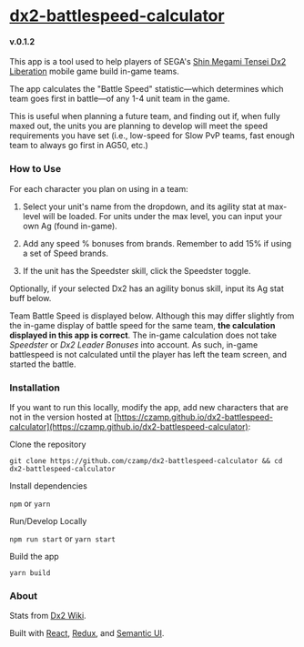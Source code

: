 # [dx2-battlespeed-calculator](https://github.com/czamp/dx2-battlespeed-calculator)

#### v.0.1.2

This app is a tool used to help players of SEGA's [Shin Megami Tensei Dx2 Liberation](https://d2-megaten-l.sega.com/en/) mobile game build in-game teams.

The app calculates the "Battle Speed" statistic—which determines which team goes first in battle—of any 1-4 unit team in the game.

This is useful when planning a future team, and finding out if, when fully maxed out, the units you are planning to develop will meet the speed requirements you have set (i.e., low-speed for Slow PvP teams, fast enough team to always go first in AG50, etc.)

### How to Use

For each character you plan on using in a team:

1. Select your unit's name from the dropdown, and its agility stat at max-level will be loaded. For units under the max level, you can input your own Ag (found in-game).

2. Add any speed % bonuses from brands. Remember to add 15% if using a set of Speed brands.

3. If the unit has the Speedster skill, click the Speedster toggle.


 Optionally, if your selected Dx2 has an agility bonus skill, input its Ag stat buff below.

 Team Battle Speed is displayed below. Although this may differ slightly from the in-game display of battle speed for the same team, **the calculation displayed in this app is correct**. The in-game calculation does not take *Speedster* or *Dx2 Leader Bonuses* into account. As such, in-game battlespeed is not calculated until the player has left the team screen, and started the battle.

### Installation

If you want to run this locally, modify the app, add new characters that are not in the version hosted at [https://czamp.github.io/dx2-battlespeed-calculator](https://czamp.github.io/dx2-battlespeed-calculator):

Clone the repository

`git clone https://github.com/czamp/dx2-battlespeed-calculator && cd dx2-battlespeed-calculator`

Install dependencies

`npm` or `yarn`

Run/Develop Locally

`npm run start` or `yarn start`

Build the app

`yarn build`

### About

Stats from [Dx2 Wiki](http://dx2wiki.com/index.php/Main_Page).

Built with [React](https://github.com/facebook/react), [Redux](https://github.com/reduxjs/redux), and [Semantic UI](https://github.com/Semantic-Org/Semantic-UI).
